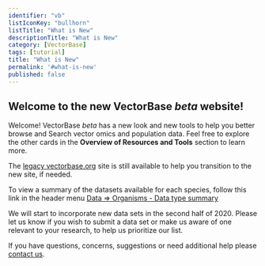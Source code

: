 ```yaml
---
identifier: "vb"
listIconKey: "bullhorn"
listTitle: "What is New"
descriptionTitle: "What is New"
category: [VectorBase]
tags: [tutorial]
title: "What is New"
permalink: '#what-is-new'
published: false
---
```


<h2>Welcome to the new VectorBase <i>beta</i> website!</h2>

<p>Welcome!  VectorBase <i>beta</i> has a new look and new tools to help you better browse and Search vector omics and population data.  Feel free to explore the other cards in the <b>Overview of Resources and Tools</b> section to learn more.</p>

<p>The <a href="https://legacy.vectorbase.org">legacy vectorbase.org</a> site is still available to help you transition to the new site, if needed.</p>

<p>To view a summary of the datasets available for each species, follow this link in the header menu <a href="/a/app/search/organism/GenomeDataTypes/result">Data => Organisms - Data type summary</a> </p>

<p>We will start to incorporate new data sets in the second half of 2020.  Please let us know if you wish to submit a data set or make us aware of one relevant to your research, to help us prioritize our list.</p>

<p>If you have questions, concerns, suggestions or need additional help please <a href="/a/app/contact-us">contact us</a>.</p>  
